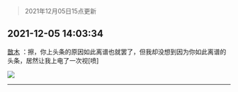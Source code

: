 > 2021年12月05日15点更新
<link rel="stylesheet" href="https://cdn.jsdelivr.net/gh/taotie6/sampleJSON@main/css/photo_show.css">
<meta name="referrer" content="no-referrer" />


 ## 2021-12-05 14:03:34 

 [㪚木](https://www.coolapk.com/feed/31919372?shareKey=ZGJkOGRhYTU3MjBkNjFhYzYzM2E~) ：擦，你上头条的原因如此离谱也就罢了，但我却没想到因为你如此离谱的头条，居然让我上电了一次视[喷] 

<div class="album">
<img class="img-item" src="http://image.coolapk.com/feed/2018/1217/07/1081091_1545003920_5732@216x196.gif" />
</div>

 ------- 

